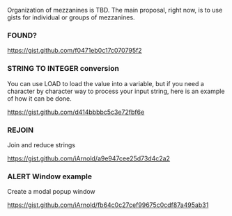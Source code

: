 Organization of mezzanines is TBD. The main proposal, right now, is to use gists for individual or groups of mezzanines.

### FOUND?
https://gist.github.com/f0471eb0c17c070795f2

### STRING TO INTEGER conversion
You can use LOAD to load the value into a variable, but if you need a character by character way to process your input string, here is an example of how it can be done.

https://gist.github.com/d414bbbbc5c3e72fbf6e

### REJOIN
Join and reduce strings

https://gist.github.com/iArnold/a9e947cee25d73d4c2a2

### ALERT Window example
Create a modal popup window 

https://gist.github.com/iArnold/fb64c0c27cef99675c0cdf87a495ab31